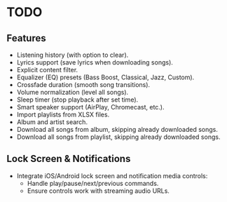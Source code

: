 # TODO

## Features
- Listening history (with option to clear).
- Lyrics support (save lyrics when downloading songs).
- Explicit content filter.
- Equalizer (EQ) presets (Bass Boost, Classical, Jazz, Custom).
- Crossfade duration (smooth song transitions).
- Volume normalization (level all songs).
- Sleep timer (stop playback after set time).
- Smart speaker support (AirPlay, Chromecast, etc.).
- Import playlists from XLSX files.
- Album and artist search.
- Download all songs from album, skipping already downloaded songs.
- Download all songs from playlist, skipping already downloaded songs.

## Lock Screen & Notifications
- Integrate iOS/Android lock screen and notification media controls:
  - Handle play/pause/next/previous commands.
  - Ensure controls work with streaming audio URLs.